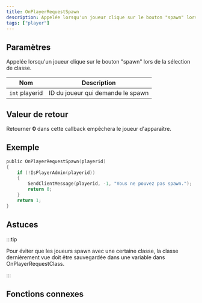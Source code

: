 ```yaml
---
title: OnPlayerRequestSpawn
description: Appelée lorsqu'un joueur clique sur le bouton "spawn" lors de la sélection de classe.
tags: ["player"]
---
```


## Paramètres

Appelée lorsqu'un joueur clique sur le bouton "spawn" lors de la sélection de classe.

| Nom            | Description                       |
| -------------- | --------------------------------- |
| `int` playerid | ID du joueur qui demande le spawn |

## Valeur de retour

Retourner **0** dans cette callback empêchera le joueur d'apparaître.

## Exemple

```c
public OnPlayerRequestSpawn(playerid)
{
    if (!IsPlayerAdmin(playerid))
    {
        SendClientMessage(playerid, -1, "Vous ne pouvez pas spawn.");
        return 0;
    }
    return 1;
}
```

## Astuces

<TipNPCCallbacks />

:::tip

Pour éviter que les joueurs spawn avec une certaine classe, la classe dernièrement vue doit être sauvegardée dans une variable dans OnPlayerRequestClass.

:::

## Fonctions connexes
